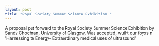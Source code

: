 ```yaml
---
layout: post
title: "Royal Society Summer Science Exhibition "
---
```


A proposal put forward to the Royal Society Summer Science Exhibition by Sandy Chochran, University of Glasgow, Was accepted, wuiht our foyxs n 'Harnessing te Energy- Extraordinary medical uses of ultrasound'
